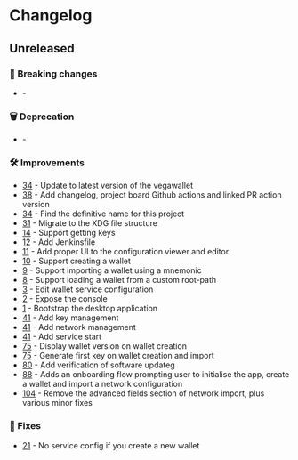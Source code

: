 # Changelog

## Unreleased

### 🚨 Breaking changes

- [](https://github.com/vegaprotocol/vegawallet-desktop/pull/) -

### 🗑️ Deprecation

- [](https://github.com/vegaprotocol/vegawallet-desktop/pull/) -

### 🛠 Improvements

- [34](https://github.com/vegaprotocol/vegawallet-desktop/pull/34) - Update to latest version of the vegawallet
- [38](https://github.com/vegaprotocol/vegawallet-desktop/pull/38) - Add changelog, project board Github actions and linked PR action version
- [34](https://github.com/vegaprotocol/vegawallet-desktop/pull/34) - Find the definitive name for this project
- [31](https://github.com/vegaprotocol/vegawallet-desktop/pull/31) - Migrate to the XDG file structure
- [14](https://github.com/vegaprotocol/vegawallet-desktop/pull/14) - Support getting keys
- [12](https://github.com/vegaprotocol/vegawallet-desktop/pull/12) - Add Jenkinsfile
- [11](https://github.com/vegaprotocol/vegawallet-desktop/pull/11) - Add proper UI to the configuration viewer and editor
- [10](https://github.com/vegaprotocol/vegawallet-desktop/pull/10) - Support creating a wallet
- [9](https://github.com/vegaprotocol/vegawallet-desktop/pull/9) - Support importing a wallet using a mnemonic
- [8](https://github.com/vegaprotocol/vegawallet-desktop/pull/8) - Support loading a wallet from a custom root-path
- [3](https://github.com/vegaprotocol/vegawallet-desktop/pull/3) - Edit wallet service configuration
- [2](https://github.com/vegaprotocol/vegawallet-desktop/pull/2) - Expose the console
- [1](https://github.com/vegaprotocol/vegawallet-desktop/pull/1) - Bootstrap the desktop application
- [41](https://github.com/vegaprotocol/vegawallet-desktop/pull/41) - Add key management
- [41](https://github.com/vegaprotocol/vegawallet-desktop/pull/41) - Add network management
- [41](https://github.com/vegaprotocol/vegawallet-desktop/pull/41) - Add service start
- [75](https://github.com/vegaprotocol/vegawallet-desktop/pull/75) - Display wallet version on wallet creation
- [75](https://github.com/vegaprotocol/vegawallet-desktop/pull/75) - Generate first key on wallet creation and import
- [80](https://github.com/vegaprotocol/vegawallet-desktop/pull/80) - Add verification of software updateg
- [88](https://github.com/vegaprotocol/vegawallet-desktop/pull/88) - Adds an onboarding flow prompting user to initialise the app, create a wallet and import a network configuration
- [104](https://github.com/vegaprotocol/vegawallet-desktop/pull/104) - Remove the advanced fields section of network import, plus various minor fixes

### 🐛 Fixes

- [21](https://github.com/vegaprotocol/vegawallet-desktop/pull/21) - No service config if you create a new wallet
